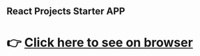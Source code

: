 ## React Projects Starter APP

# :point_right: [Click here to see on browser](https://react-tour-api.vercel.app/)
